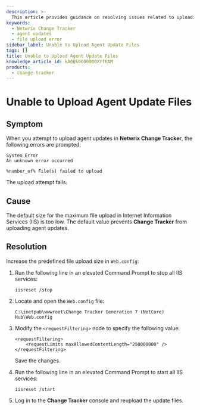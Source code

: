 ```yaml
---
description: >-
  This article provides guidance on resolving issues related to uploading agent update files in Netwrix Change Tracker.
keywords:
  - Netwrix Change Tracker
  - agent updates
  - file upload error
sidebar_label: Unable to Upload Agent Update Files
tags: []
title: Unable to Upload Agent Update Files
knowledge_article_id: kA0Qk0000000XYfKAM
products:
  - change-tracker
---
```


# Unable to Upload Agent Update Files

## Symptom

When you attempt to upload agent updates in **Netwrix Change Tracker**, the following errors are prompted:

```
System Error
An unknown error occurred
```

```
%number_of% File(s) failed to upload
```

The upload attempt fails.

## Cause

The default size for the maximum file upload in Internet Information Services (IIS) is too low. The default value prevents **Change Tracker** from uploading agent updates.

## Resolution

Increase the predefined file upload size in `Web.config`:

1. Run the following line in an elevated Command Prompt to stop all IIS services:

   ```plaintext
   iisreset /stop
   ```

2. Locate and open the `Web.config` file:

   ```plaintext
   C:\inetpub\wwwroot\Change Tracker Generation 7 (NetCore) Hub\Web.config
   ```

3. Modify the `<requestFiltering>` node to specify the following value:

   ```plaintext
   <requestFiltering>
       <requestLimits maxAllowedContentLength="250000000" />
   </requestFiltering>
   ```

   Save the changes.

4. Run the following line in an elevated Command Prompt to start all IIS services:

   ```plaintext
   iisreset /start
   ```

5. Log in to the **Change Tracker** console and reupload the update files.